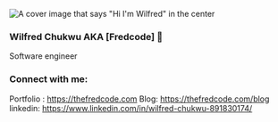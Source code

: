![A cover image that says "Hi I'm Wilfred" in the center](https://res.cloudinary.com/drowlz6be/image/upload/v1594448416/githubreadme/web-text-1591060_1_hiucrv.jpg)
### Wilfred Chukwu AKA [Fredcode] 👋

Software engineer

### Connect with me:
Portfolio : https://thefredcode.com
Blog: https://thefredcode.com/blog
linkedin: https://www.linkedin.com/in/wilfred-chukwu-891830174/


